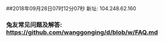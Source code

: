 ##2018年09月28日07时12分07秒 新址: 104.248.62.160
### 兔友常见问题及解答: https://github.com/wanggonging/d/blob/w/FAQ.md
